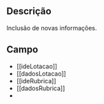 ## Descrição
Inclusão de novas informações.
## Campo
- [[ideLotacao]]
- [[dadosLotacao]]
- [[ideRubrica]]
- [[dadosRubrica]]
- 
